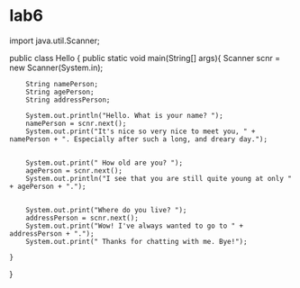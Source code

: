 # lab6
import java.util.Scanner;

public class Hello {
    public static void main(String[] args){
        Scanner scnr = new Scanner(System.in);

        String namePerson;
        String agePerson;
        String addressPerson;

        System.out.println("Hello. What is your name? ");
        namePerson = scnr.next();
        System.out.print("It's nice so very nice to meet you, " + namePerson + ". Especially after such a long, and dreary day.");


        System.out.print(" How old are you? ");
        agePerson = scnr.next();
        System.out.println("I see that you are still quite young at only " + agePerson + ".");


        System.out.print("Where do you live? ");
        addressPerson = scnr.next();
        System.out.print("Wow! I've always wanted to go to " + addressPerson + ".");
        System.out.print(" Thanks for chatting with me. Bye!");

    }
}
